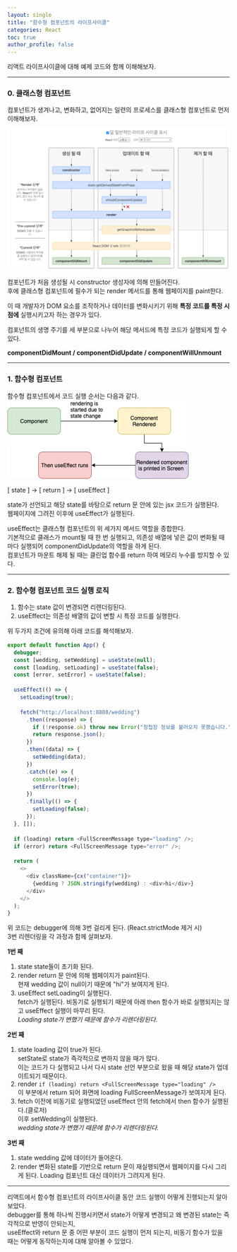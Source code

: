 ```yaml
---
layout: single
title: "함수형 컴포넌트의 라이프사이클"
categories: React
toc: true
author_profile: false
---
```


리액트 라이프사이클에 대해 예제 코드와 함께 이해해보자.

---

### 0. 클래스형 컴포넌트

컴포넌트가 생겨나고, 변화하고, 없어지는 일련의 프로세스를 클래스형 컴포넌트로 먼저 이해해보자.

![](/images/2024-11-25-function-component-lifecycle/image1.png)

컴포넌트가 처음 생성될 시 constructor 생성자에 의해 만들어진다.  
후에 클래스형 컴포넌트에 필수가 되는 render 메서드를 통해 웹페이지를 paint한다.

이 때 개발자가 DOM 요소를 조작하거나 데이터를 변화시키기 위해 **특정 코드를 특정 시점에** 실행시키고자 하는 경우가 있다.

컴포넌트의 생명 주기를 세 부분으로 나누어 해당 메서드에 특정 코드가 실행되게 할 수 있다.

**componentDidMount / componentDidUpdate / componentWillUnmount**

---

### 1. 함수형 컴포넌트

함수형 컴포넌트에서 코드 실행 순서는 다음과 같다.  
![](/images/2024-11-25-function-component-lifecycle/image2.png)

[ state ] -> [ return ] -> [ useEffect ]

state가 선언되고 해당 state를 바탕으로 return 문 안에 있는 jsx 코드가 실행된다.  
웹페이지에 그려진 이후에 useEffect가 실행된다.

useEffect는 클래스형 컴포넌트의 위 세가지 메서드 역할을 종합한다.  
기본적으로 클래스가 mount될 때 한 번 실행되고, 의존성 배열에 넣은 값이 변화될 때마다 실행되어 componentDidUpdate의 역할을 하게 된다.  
컴포넌트가 마운트 해제 될 때는 클린업 함수를 return 하여 메모리 누수를 방지할 수 있다.

---

### 2. 함수형 컴포넌트 코드 실행 로직

1. 함수는 state 값이 변경되면 리렌더링된다.
2. useEffect는 의존성 배열의 값이 변할 시 특정 코드를 실행한다.

위 두가지 조건에 유의해 아래 코드를 해석해보자.

```js
export default function App() {
  debugger;
  const [wedding, setWedding] = useState(null);
  const [loading, setLoading] = useState(false);
  const [error, setError] = useState(false);

  useEffect(() => {
    setLoading(true);

    fetch("http://localhost:8888/wedding")
      .then((response) => {
        if (!response.ok) throw new Error("청첩장 정보를 불러오지 못했습니다.");
        return response.json();
      })
      .then((data) => {
        setWedding(data);
      })
      .catch((e) => {
        console.log(e);
        setError(true);
      })
      .finally(() => {
        setLoading(false);
      });
  }, []);

  if (loading) return <FullScreenMessage type="loading" />;
  if (error) return <FullScreenMessage type="error" />;

  return (
    <>
      <div className={cx("container")}>
        {wedding ? JSON.stringify(wedding) : <div>hi</div>}
      </div>
    </>
  );
}
```

위 코드는 debugger에 의해 3번 걸리게 된다. (React.strictMode 제거 시)  
3번 리렌더링을 각 과정과 함께 살펴보자.

**1번 째**

1. state
   state들이 초기화 된다.
2. render
   return 문 안에 의해 웹페이지가 paint된다.  
   현재 wedding 값이 null이기 때문에 "hi"가 보여지게 된다.
3. useEffect
   setLoading이 실행된다.  
   fetch가 실행된다. 비동기로 실행되기 때문에 아래 then 함수가 바로 실행되지는 않고 useEffect 실행이 마무리 된다.  
   _Loading state가 변했기 때문에 함수가 리렌더링된다._

**2번 째**

1. state
   loading 값이 true가 된다.  
   setState로 state가 즉각적으로 변하지 않을 때가 많다.  
   이는 코드가 다 실행되고 나서 다시 state 선언 부분으로 왔을 때 해당 state가 업데이트되기 때문이다.
2. render
   `if (loading) return <FullScreenMessage type="loading" />`  
   이 부분에서 return 되어 화면에 loading FullScreenMessage가 보여지게 된다.
3. fetch
   이전에 비동기로 실행되었던 useEffect 안의 fetch에서 then 함수가 실행된다.(클로저)  
   이후 setWedding이 실행된다.  
   _wedding state가 변했기 때문에 함수가 리렌더링된다._

**3번 째**

1. state
   wedding 값에 데이터가 들어온다.
2. render
   변화된 state를 기반으로 return 문이 재실행되면서 웹페이지를 다시 그리게 된다.
   Loading 컴포넌트 대신 데이터가 그려지게 된다.

---

리액트에서 함수형 컴포넌트의 라이프사이클 동안 코드 실행이 어떻게 진행되는지 알아보았다.  
debugger를 통해 하나씩 진행시키면서 state가 어떻게 변경되고 왜 변경된 state는 즉각적으로 반영이 안되는지,  
useEffect와 return 문 중 어떤 부분이 코드 실행이 먼저 되는지, 비동기 함수가 있을 때는 어떻게 동작하는지에 대해 알아볼 수 있었다.

